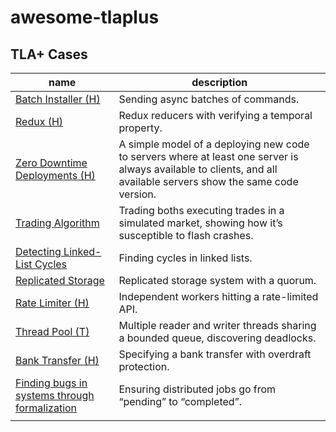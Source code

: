 # awesome-tlaplus

## TLA+ Cases


| name | description |  
| --- | --- | 
| [Batch Installer (H)](https://medium.com/espark-engineering-blog/formal-methods-in-practice-8f20d72bce4f) | Sending async batches of commands. |
| [Redux (H)](https://www.hillelwayne.com/post/tla-redux/) | Redux reducers with verifying a temporal property. |
| [Zero Downtime Deployments (H)](https://www.hillelwayne.com/post/modeling-deployments/) | A simple model of a deploying new code to servers where at least one server is always available to clients, and all available servers show the same code version. |
| [Trading Algorithm](https://www.linkedin.com/pulse/lamports-tla-spec-testing-why-youre-using-nira-amit/) | Trading boths executing trades in a simulated market, showing how it’s susceptible to flash crashes. |
| [Detecting Linked-List Cycles](https://lorinhochstein.wordpress.com/2017/10/16/the-tortoise-and-the-hare-in-tla/) | Finding cycles in linked lists. |
| [Replicated Storage](http://muratbuffalo.blogspot.com/2016/11/modeling-replicated-storage-system-in.html) | Replicated storage system with a quorum. |
| [Rate Limiter (H)](https://learntla.com/concurrency/example/) | Independent workers hitting a rate-limited API. |
| [Thread Pool (T)](http://www.cs.unh.edu/~charpov/programming-tlabuffer.html) | Multiple reader and writer threads sharing a bounded queue, discovering deadlocks. |
| [Bank Transfer (H)](https://learntla.com/introduction/example/) | Specifying a bank transfer with overdraft protection. |
| [Finding bugs in systems through formalization](https://andy.hammerhartes.de/finding-bugs-in-systems-through-formalization.html) | Ensuring distributed jobs go from “pending” to “completed”. |
|  |  |

























